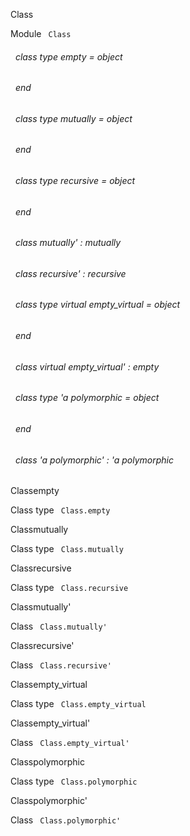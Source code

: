 Class

 Module `` Class`` 
<a id="class-type-empty"></a>
###### &nbsp; class type  empty = object
###### &nbsp; end



<a id="class-type-mutually"></a>
###### &nbsp; class type  mutually = object
###### &nbsp; end



<a id="class-type-recursive"></a>
###### &nbsp; class type  recursive = object
###### &nbsp; end



<a id="class-mutually'"></a>
###### &nbsp; class  mutually' : mutually



<a id="class-recursive'"></a>
###### &nbsp; class  recursive' : recursive



<a id="class-type-empty_virtual"></a>
###### &nbsp; class type virtual  empty_virtual = object
###### &nbsp; end



<a id="class-empty_virtual'"></a>
###### &nbsp; class virtual  empty_virtual' : empty



<a id="class-type-polymorphic"></a>
###### &nbsp; class type 'a polymorphic = object
###### &nbsp; end



<a id="class-polymorphic'"></a>
###### &nbsp; class 'a polymorphic' : 'a polymorphic


Classempty

 Class type `` Class.empty`` 

Classmutually

 Class type `` Class.mutually`` 

Classrecursive

 Class type `` Class.recursive`` 

Classmutually'

 Class `` Class.mutually'`` 

Classrecursive'

 Class `` Class.recursive'`` 

Classempty_virtual

 Class type `` Class.empty_virtual`` 

Classempty_virtual'

 Class `` Class.empty_virtual'`` 

Classpolymorphic

 Class type `` Class.polymorphic`` 

Classpolymorphic'

 Class `` Class.polymorphic'`` 
